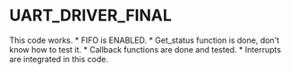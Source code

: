 # UART_DRIVER_FINAL
This code works.  * FIFO is ENABLED.  * Get_status function is done, don't know how to test it.  * Callback functions are done and tested.  * Interrupts are integrated in this code.
